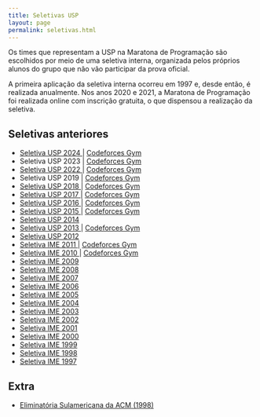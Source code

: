 ```yaml
---
title: Seletivas USP
layout: page
permalink: seletivas.html
---
```


Os times que representam a USP na Maratona de Programação são escolhidos por meio de uma seletiva interna, organizada pelos próprios alunos do grupo que não vão participar da prova oficial.

A primeira aplicação da seletiva interna ocorreu em 1997 e, desde então, é realizada anualmente. Nos anos 2020 e 2021, a Maratona de Programação foi realizada online com inscrição gratuita, o que dispensou a realização da seletiva.


<h2> Seletivas anteriores </h2>
<ul>
  <li> <a href="resultado-seletiva-2024"> Seletiva USP 2024 </a> | <a href="https://codeforces.com/gym/105297"> Codeforces Gym </a> </li>
  <li> Seletiva USP 2023 | <a href="https://codeforces.com/gym/104505"> Codeforces Gym </a> </li>
  <li> <a href="resultado-seletiva-2022"> Seletiva USP 2022 </a> | <a href="https://codeforces.com/gym/103934"> Codeforces Gym </a> </li>
  <li> Seletiva USP 2019 | <a href="http://codeforces.com/gym/102299"> Codeforces Gym </a> </li>
  <li> <a href="seletiva-2018"> Seletiva USP 2018 </a> | <a href="http://codeforces.com/gym/101879"> Codeforces Gym </a> </li>
  <li> <a href="seletiva-2017"> Seletiva USP 2017 </a> | <a href="http://codeforces.com/gym/101492"> Codeforces Gym </a> </li>  
  <li> <a href="seletiva-2016"> Seletiva USP 2016 </a> | <a href="http://codeforces.com/gym/101064"> Codeforces Gym </a> </li>
  <li> <a href="seletiva-2015"> Seletiva USP 2015 </a> | <a href="http://codeforces.com/gym/101047"> Codeforces Gym </a> </li>
  <li> <a href="seletiva-2014"> Seletiva USP 2014 </a> </li>
  <li> <a href="seletiva-2013"> Seletiva USP 2013 </a> | <a href="http://codeforces.com/gym/101726"> Codeforces Gym </a> </li>
  <li> <a href="seletiva-2012"> Seletiva USP 2012 </a> </li>
  <li> <a href="seletiva-2011"> Seletiva IME 2011 </a> | <a href="http://codeforces.com/gym/101081"> Codeforces Gym </a> </li>
  <li> <a href="seletiva-2010"> Seletiva IME 2010 </a> | <a href="http://codeforces.com/gym/101055"> Codeforces Gym </a> </li>
  <li> <a href="seletiva-2009"> Seletiva IME 2009 </a> </li>
  <li> <a href="seletiva-2008"> Seletiva IME 2008 </a> </li>
  <li> <a href="seletiva-2007"> Seletiva IME 2007 </a> </li>
  <li> <a href="seletiva-2006"> Seletiva IME 2006 </a> </li>
  <li> <a href="seletiva-2005"> Seletiva IME 2005 </a> </li>
  <li> <a href="seletiva-2004"> Seletiva IME 2004 </a> </li>
  <li> <a href="seletiva-2003"> Seletiva IME 2003 </a> </li>
  <li> <a href="seletiva-2002"> Seletiva IME 2002 </a> </li>
  <li> <a href="seletiva-2001"> Seletiva IME 2001 </a> </li>
  <li> <a href="seletiva-2000"> Seletiva IME 2000 </a> </li>
  <li> <a href="seletiva-1999"> Seletiva IME 1999 </a> </li>
  <li> <a href="seletiva-1998"> Seletiva IME 1998 </a> </li>
  <li> <a href="seletiva-1997"> Seletiva IME 1997 </a> </li>
</ul>

<h2> Extra </h2>
<ul>
  <li> <a href="http://www.ime.usp.br/~maratona/assets/seletivas/acm/"> Eliminatória Sulamericana da ACM (1998) </a> </li>
</ul>
